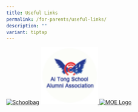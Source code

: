 ```yaml
---
title: Useful Links
permalink: /for-parents/useful-links/
description: ""
variant: tiptap
---
```

<p></p><a class="isomer-image-wrapper" href="https://www.schoolbag.edu.sg/"><img style="max-width: 100%; border: 0px; width: 168px; height: 50px;" height="auto" width="100%" alt="Schoolbag" src="https://www.schoolbag.edu.sg/wp-content/uploads/2024/01/site-logo.png"></a>
<a class="isomer-image-wrapper" href="https://www.ai-tong-alumni.org.sg/">
<img style="width: 30%;" height="auto" width="100%" alt="" src="/images/ATS_Alumni.png">
</a><a class="isomer-image-wrapper" href="https://www.moe.gov.sg/"><img style="width: 30%;" height="auto" width="100%" alt="MOE Logo" src="https://www.moe.gov.sg/-/media/moe/assets/moe-logo.svg"></a>
<p></p>